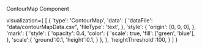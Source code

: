 ContourMap Component

<ContourMap 
  data = {d.data}
  style = {d.style}
  mark = {d.mark}
  heightThreshold = {heightThreshold}
/>

visualization={
  [
    {
      'type': 'ContourMap',
      'data': {
        'dataFile': "data/contourMapData.csv",
        'fileType': 'text',
      },
      'style': {
        'origin': [0, 0, 0],
      },
      'mark': {
        'style': {
          'opacity': 0.4,
          'color': {
            'scale': true,
            'fill': ['green', 'blue'],
          },
          'scale':{
            'ground':0.1,
            'height':0.1,
          }
        },
      },
      'heightThreshold':100,
    }
  ]
}